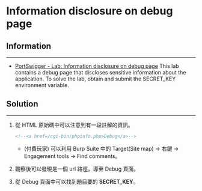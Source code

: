 # Information disclosure on debug page

## Information
---

- [PortSwigger -  Lab: Information disclosure on debug page](https://portswigger.net/web-security/information-disclosure/exploiting/lab-infoleak-on-debug-page)
    This lab contains a debug page that discloses sensitive information about the application. To solve the lab, obtain and submit the SECRET_KEY environment variable. 

## Solution
---

1. 從 HTML 原始碼中可以注意到有一段註解的資訊。
    ```html
    <!--<a href=/cgi-bin/phpinfo.php>Debug</a>--> 
    ```
    - (付費玩家) 可以利用 Burp Suite 中的 Target(Site map) -> 右鍵 -> Engagement tools -> Find comments。

2. 觀察後可以發現是一個 url 路徑，導至 Debug 頁面。

3. 從 Debug 頁面中可以找到題目要的 **SECRET_KEY**。